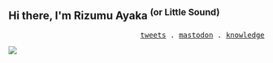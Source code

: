 ## Hi there, I'm Rizumu Ayaka <sup>(or Little Sound)</sup>

<!-- <p align="center">
  <samp>
    <a href="https://antfu.me">me</a> .
    <a href="https://antfu.me/posts">blog</a> .
    <a href="https://antfu.me/projects">projects</a> .
    <a href="https://antfu.me/talks">talks</a> .
    <a href="https://antfu.me/podcasts">podcasts</a> .
    <a href="https://100.antfu.me">compform</a> .
    <a href="https://m.webtoo.ls/@antfu">mastodon</a> .
    <a href="https://twitter.com/antfu7">tweets</a> .
    <a href="https://chat.antfu.me">discord</a> .
    <a href="https://instagram.com/antfu7">instagram</a> .
    <a href="https://github.com/sponsors/antfu">sponsor</a>
  </samp>
</p> -->

<p align="right">
  <samp>
    <a href="https://twitter.com/OikawaRizumu">tweets</a> .
    <a href="https://mas.to/@rizumu">mastodon</a> .
    <a href="https://nolebase.ayaka.io/">knowledge</a>
  </samp>
</p>


<a href="#stats" align="center">
    <picture>
        <source 
          srcset="https://github-readme-stats.vercel.app/api?username=LittleSound&count_private=true&show_icons=true&include_all_commits=true&show_owner=true&theme=material-palenight&hide_border=true"
          media="(prefers-color-scheme: dark)"
        />
        <source
          srcset="https://github-readme-stats.vercel.app/api?username=LittleSound&count_private=true&show_icons=true&include_all_commits=true&show_owner=true&theme=buefy"
          media="(prefers-color-scheme: light), (prefers-color-scheme: no-preference)"
        />
        <img src="https://github-readme-stats.vercel.app/api?username=LittleSound&count_private=true&show_icons=true&include_all_commits=true&show_owner=true&theme=buefy" />
    </picture>
</a>

<br />

<!-- https://github.com/ashutosh00710/github-readme-activity-graph -->
<!-- <a href="https://github.com/ashutosh00710/github-readme-activity-graph"><img alt="DenverCoder1's Activity Graph" src="https://activity-graph.herokuapp.com/graph?username=LittleSound&bg_color=FFFFFF&color=409EFF&line=F85D7F&point=F85D7F&hide_border=true" /></a> -->
